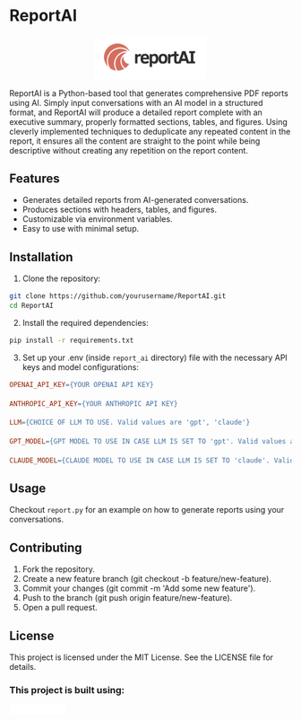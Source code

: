 # ReportAI
<div style="text-align: center;">
    <img alt="ReportAI Logo" src="report_ai/assets/reportAI-logo.png" width="200"/>
</div>

ReportAI is a Python-based tool that generates comprehensive PDF reports using AI. Simply input conversations with an AI
model in a structured format, and ReportAI will produce a detailed report complete with an executive summary, properly
formatted sections, tables, and figures. Using cleverly implemented techniques to deduplicate any repeated content in
the report, it ensures all the content are straight to the point while being descriptive without creating any repetition
on the report content.

## Features

- Generates detailed reports from AI-generated conversations.
- Produces sections with headers, tables, and figures.
- Customizable via environment variables.
- Easy to use with minimal setup.

## Installation

1. Clone the repository:

```bash
git clone https://github.com/yourusername/ReportAI.git
cd ReportAI
```

2. Install the required dependencies:

```bash
pip install -r requirements.txt
```

3. Set up your .env (inside `report_ai` directory) file with the necessary API keys and model configurations:

```makefile
OPENAI_API_KEY={YOUR OPENAI API KEY}

ANTHROPIC_API_KEY={YOUR ANTHROPIC API KEY}

LLM={CHOICE OF LLM TO USE. Valid values are 'gpt', 'claude'}

GPT_MODEL={GPT MODEL TO USE IN CASE LLM IS SET TO 'gpt'. Valid values are 'gpt-3.5-turbo', 'gpt-4-turbo', 'gpt-4o'}

CLAUDE_MODEL={CLAUDE MODEL TO USE IN CASE LLM IS SET TO 'claude'. Valid values are 'claude-3-haiku', 'claude-3-opus'}
```

## Usage

Checkout `report.py` for an example on how to generate reports using your conversations.

## Contributing

1. Fork the repository.
2. Create a new feature branch (git checkout -b feature/new-feature).
3. Commit your changes (git commit -m 'Add some new feature').
4. Push to the branch (git push origin feature/new-feature).
5. Open a pull request.

## License

This project is licensed under the MIT License. See the LICENSE file for details.

### This project is built using:

<a href="https://github.com/langchain/langchain" target="_blank">
    <img alt="LangChain Logo" src="report_ai/assets/langchain-logo-light.svg" width="100"/>
</a>
